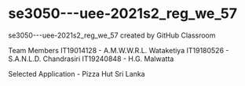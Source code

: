 # se3050---uee-2021s2_reg_we_57
se3050---uee-2021s2_reg_we_57 created by GitHub Classroom

Team Members
IT19014128 - A.M.W.W.R.L. Wataketiya
IT19180526 - S.A.N.L.D. Chandrasiri
IT19240848 - H.G. Malwatta

Selected Application - Pizza Hut Sri Lanka
